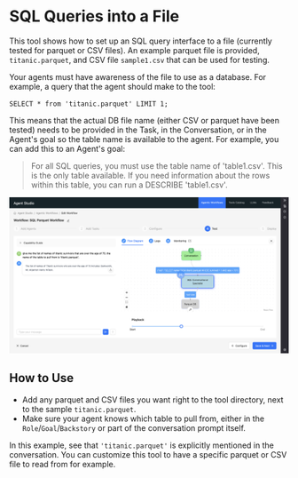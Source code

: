 # SQL Queries into a File

This tool shows how to set up an SQL query interface to a file (currently tested for parquet or CSV files). An example parquet file is provided, `titanic.parquet`, and CSV file `sample1.csv` that can be used for testing.

Your agents must have awareness of the file to use as a database. For example, a query that the agent should make to the tool:

```
SELECT * from 'titanic.parquet' LIMIT 1;
```

This means that the actual DB file name (either CSV or parquet have been tested) needs to be provided in the Task, in the Conversation, or in the Agent's goal so the table name is available to the agent. For example, you can add this to an Agent's goal:

> For all SQL queries, you must use the table name of 'table1.csv'. This is the only table available. If you need information about the rows within this table, you can run a DESCRIBE 'table1.csv'.

![](./example.png)

## How to Use

* Add any parquet and CSV files you want right to the tool directory, next to the sample `titanic.parquet`.
* Make sure your agent knows which table to pull from, either in the `Role`/`Goal`/`Backstory` or part of the conversation prompt itself.

In this example, see that `'titanic.parquet'` is explicitly mentioned in the conversation. You can customize this tool to have a specific parquet or CSV file to read from for example.

